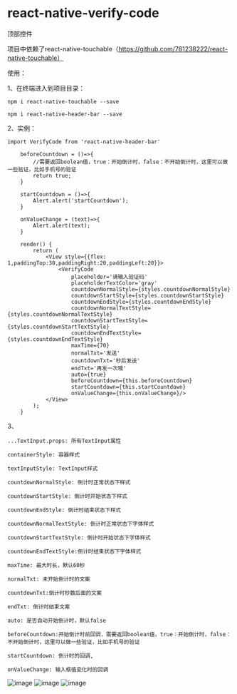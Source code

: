 # react-native-verify-code
顶部控件

项目中依赖了react-native-touchable（https://github.com/781238222/react-native-touchable）


使用：

1、在终端进入到项目目录：

    npm i react-native-touchable --save

    npm i react-native-header-bar --save

2、实例：

    import VerifyCode from 'react-native-header-bar'

        beforeCountdown = ()=>{
            //需要返回boolean值，true：开始倒计时，false：不开始倒计时，这里可以做一些验证，比如手机号的验证
            return true;
        }

        startCountdown = ()=>{
            Alert.alert('startCountdown');
        }

        onValueChange = (text)=>{
            Alert.alert(text);
        }

        render() {
            return (
                <View style={{flex: 1,paddingTop:30,paddingRight:20,paddingLeft:20}}>
                    <VerifyCode
                        placeholder='请输入验证码'
                        placeholderTextColor='gray'
                        countdownNormalStyle={styles.countdownNormalStyle}
                        countdownStartStyle={styles.countdownStartStyle}
                        countdownEndStyle={styles.countdownEndStyle}
                        countdownNormalTextStyle={styles.countdownNormalTextStyle}
                        countdownStartTextStyle={styles.countdownStartTextStyle}
                        countdownEndTextStyle={styles.countdownEndTextStyle}
                        maxTime={70}
                        normalTxt='发送'
                        countdownTxt='秒后发送'
                        endTxt='再发一次哦'
                        auto={true}
                        beforeCountdown={this.beforeCountdown}
                        startCountdown={this.startCountdown}
                        onValueChange={this.onValueChange}/>
                </View>
            );
        }


3、

    ...TextInput.props: 所有TextInput属性

    containerStyle: 容器样式

    textInputStyle: TextInput样式

    countdownNormalStyle: 倒计时正常状态下样式

    countdownStartStyle: 倒计时开始状态下样式

    countdownEndStyle: 倒计时结束状态下样式

    countdownNormalTextStyle: 倒计时正常状态下字体样式

    countdownStartTextStyle: 倒计时开始状态下字体样式

    countdownEndTextStyle:倒计时结束状态下字体样式

    maxTime: 最大时长，默认60秒

    normalTxt: 未开始倒计时的文案

    countdownTxt:倒计时秒数后面的文案

    endTxt: 倒计时结束文案

    auto: 是否自动开始倒计时，默认false

    beforeCountdown:开始倒计时前回调，需要返回boolean值，true：开始倒计时，false：不开始倒计时，这里可以做一些验证，比如手机号的验证

    startCountdown: 倒计时的回调,

    onValueChange: 输入框值变化时的回调

  ![image](https://github.com/781238222/react-native-verify-code/blob/master/examples/screen/3.jpg)
 ![image](https://github.com/781238222/react-native-verify-code/blob/master/examples/screen/1.jpg)
  ![image](https://github.com/781238222/react-native-verify-code/blob/master/examples/screen/2.jpg)
